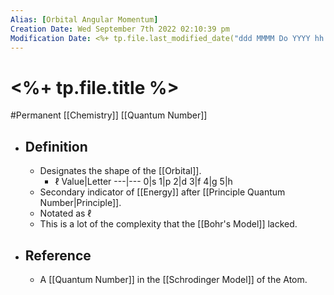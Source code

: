 ```yaml
---
Alias: [Orbital Angular Momentum]
Creation Date: Wed September 7th 2022 02:10:39 pm 
Modification Date: <%+ tp.file.last_modified_date("ddd MMMM Do YYYY hh:mm:ss a") %>
---
```

# <%+ tp.file.title %>
#Permanent [[Chemistry]] [[Quantum Number]]

- ## Definition
	- Designates the shape of the [[Orbital]].
		 - $\ell$ Value|Letter
		  ---|---
		  0|s
		  1|p
		  2|d
		  3|f
		  4|g
		  5|h
	- Secondary indicator of [[Energy]] after [[Principle Quantum Number|Principle]].
	- Notated as $\ell$
	- This is a lot of the complexity that the [[Bohr's Model]] lacked.
- ## Reference
	- A [[Quantum Number]] in the [[Schrodinger Model]] of the Atom.